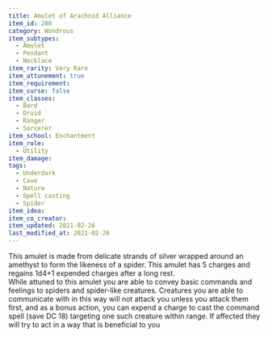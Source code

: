 ```yaml
---
title: Amulet of Arachnid Alliance
item_id: 288
category: Wondrous
item_subtypes: 
  - Amulet
  - Pendant
  - Necklace
item_rarity: Very Rare
item_attunement: true
item_requirement: 
item_curse: false
item_classes: 
  - Bard
  - Druid
  - Ranger
  - Sorcerer
item_school: Enchantment
item_role: 
  - Utility
item_damage: 
tags:
  - Underdark
  - Cave
  - Nature
  - Spell casting
  - Spider
item_idea: 
item_co_creator: 
item_updated: 2021-02-26
last_modified_at: 2021-02-26
---
```


This amulet is made from delicate strands of silver wrapped around an amethyst to form the likeness of a spider. This amulet has 5 charges and regains 1d4+1 expended charges after a long rest.  
While attuned to this amulet you are able to convey basic commands and feelings to spiders and spider-like creatures. Creatures you are able to communicate with in this way will not attack you unless you attack them first, and as a bonus action, you can expend a charge to cast the <magic-spell>command</magic-spell> spell (save DC 18) targeting one such creature within range. If affected they will try to act in a way that is beneficial to you
